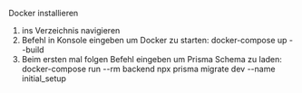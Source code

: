 Docker installieren

1. ins Verzeichnis navigieren
2. Befehl in Konsole eingeben um Docker zu starten:
docker-compose up --build
3. Beim ersten mal folgen Befehl eingeben um Prisma Schema zu laden:
docker-compose run --rm backend npx prisma migrate dev --name initial_setup

